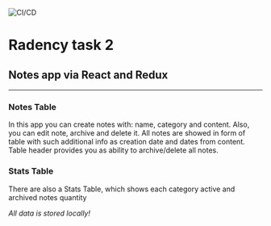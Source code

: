![CI/CD](https://github.com/nazar-cmd/radency-task-2/workflows/CI/CD/badge.svg)
# Radency task 2
## Notes app via React and Redux

***

### Notes Table
In this app you can create notes with: name, category and content. Also, you can edit note, 
archive and delete it. All notes are showed in form of table with such additional info as 
creation date and dates from content. Table header provides you as ability to archive/delete all notes.

### Stats Table
There are also a Stats Table, which shows each category active and archived notes quantity

*All data is stored locally!*



